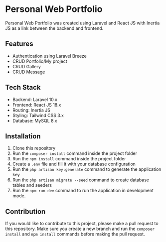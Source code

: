 # Personal Web Portfolio

Personal Web Portfolio was created using Laravel and React JS with Inertia JS as a link between the backend and frontend.

## Features

-   Authentication using Laravel Breeze
-   CRUD Portfolio/My project
-   CRUD Gallery
-   CRUD Message

## Tech Stack

-   Backend: Laravel 10.x
-   Frontend: React JS 18.x
-   Routing: Inertia JS
-   Styling: Tailwind CSS 3.x
-   Database: MySQL 8.x

## Installation

1. Clone this repository
2. Run the `composer install` command inside the project folder
3. Run the `npm install` command inside the project folder
4. Create a `.env` file and fill it with your database configuration
5. Run the `php artisan key:generate` command to generate the application key
6. Run the `php artisan migrate --seed` command to create database tables and seeders
7. Run the `npm run dev` command to run the application in development mode.

## Contribution

If you would like to contribute to this project, please make a pull request to this repository. Make sure you create a new branch and run the `composer install` and `npm install` commands before making the pull request.

